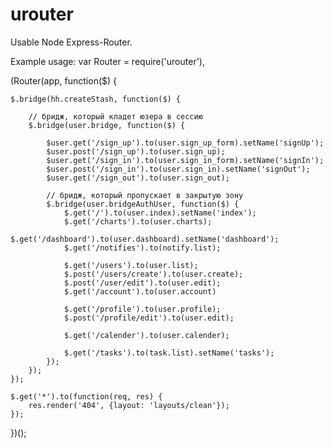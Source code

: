 # urouter
Usable Node Express-Router.

Example usage:
var Router = require('urouter'),

(Router(app, function($) {
	
	$.bridge(hh.createStash, function($) {
		
		// бридж, который кладет юзера в сессию
		$.bridge(user.bridge, function($) {
			
			$user.get('/sign_up').to(user.sign_up_form).setName('signUp');
			$user.post('/sign_up').to(user.sign_up);
			$user.get('/sign_in').to(user.sign_in_form).setName('signIn');
			$user.post('/sign_in').to(user.sign_in).setName('signOut');
			$user.get('/sign_out').to(user.sign_out);
			
			// бридж, который пропускает в закрытую зону
			$.bridge(user.bridgeAuthUser, function($) {
				$.get('/').to(user.index).setName('index');
				$.get('/charts').to(user.charts);
				$.get('/dashboard').to(user.dashboard).setName('dashboard');
				$.get('/notifies').to(notify.list);
				
				$.get('/users').to(user.list);
				$.post('/users/create').to(user.create);
				$.post('/user/edit').to(user.edit);
				$.get('/account').to(user.account)
				
				$.get('/profile').to(user.profile);
				$.post('/profile/edit').to(user.edit);
				
				$.get('/calender').to(user.calender);
				
				$.get('/tasks').to(task.list).setName('tasks');
			});
		});
	});
	
	$.get('*').to(function(req, res) {
		res.render('404', {layout: 'layouts/clean'});
	});
})();